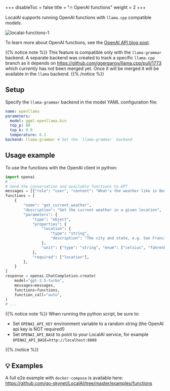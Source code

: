 
+++
disableToc = false
title = "🔥 OpenAI functions"
weight = 2
+++

LocalAI supports running OpenAI functions with `llama.cpp` compatible models.

![localai-functions-1](https://github.com/ggerganov/llama.cpp/assets/2420543/5bd15da2-78c1-4625-be90-1e938e6823f1)

To learn more about OpenAI functions, see the [OpenAI API blog post](https://openai.com/blog/function-calling-and-other-api-updates).

{{% notice note %}}
This feature is compatible only with the `llama-grammar` backend. A separate backend was created to track a specific `llama.cpp` branch as it depends on https://github.com/ggerganov/llama.cpp/pull/1773 which currently has not been merged yet. Once it will be merged it will be available in the `llama` backend.
{{% /notice %}}

## Setup

Specify the `llama-grammar` backend in the model YAML configuration file:

```yaml
name: openllama
parameters:
  model: ggml-openllama.bin
  top_p: 80
  top_k: 0.9
  temperature: 0.1
backend: llama-grammar # Set the `llama-grammar` backend
```

## Usage example

To use the functions with the OpenAI client in python:

```python
import openai
# ...
# Send the conversation and available functions to GPT
messages = [{"role": "user", "content": "What's the weather like in Boston?"}]
functions = [
    {
        "name": "get_current_weather",
        "description": "Get the current weather in a given location",
        "parameters": {
            "type": "object",
            "properties": {
                "location": {
                    "type": "string",
                    "description": "The city and state, e.g. San Francisco, CA",
                },
                "unit": {"type": "string", "enum": ["celsius", "fahrenheit"]},
            },
            "required": ["location"],
        },
    }
]
response = openai.ChatCompletion.create(
    model="gpt-3.5-turbo",
    messages=messages,
    functions=functions,
    function_call="auto",
)
# ...
```

{{% notice note %}}
When running the python script, be sure to:

- Set `OPENAI_API_KEY` environment variable to a random string (the OpenAI api key is NOT required!)
- Set `OPENAI_API_BASE` to point to your LocalAI service, for example `OPENAI_API_BASE=http://localhost:8080`

{{% /notice %}}


## 💡 Examples

A full e2e example with `docker-compose` is available here: https://github.com/go-skynet/LocalAI/tree/master/examples/functions
